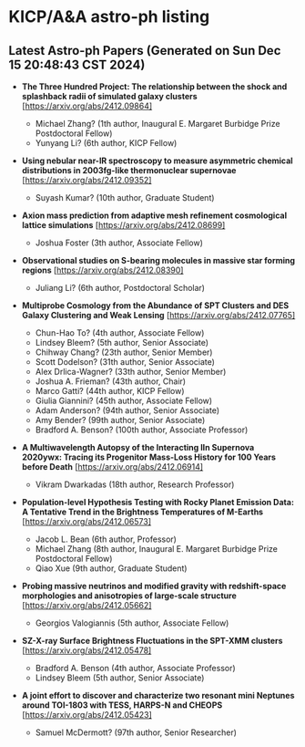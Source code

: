 # KICP/A&A astro-ph listing

## Latest Astro-ph Papers (Generated on Sun Dec 15 20:48:43 CST 2024)

- **The Three Hundred Project: The relationship between the shock and splashback radii of simulated galaxy clusters**
[https://arxiv.org/abs/2412.09864]
  + Michael Zhang? (1th author, Inaugural E. Margaret Burbidge Prize Postdoctoral Fellow)
  + Yunyang Li? (6th author, KICP Fellow)

- **Using nebular near-IR spectroscopy to measure asymmetric chemical distributions in 2003fg-like thermonuclear supernovae**
[https://arxiv.org/abs/2412.09352]
  + Suyash Kumar? (10th author, Graduate Student)

- **Axion mass prediction from adaptive mesh refinement cosmological lattice simulations**
[https://arxiv.org/abs/2412.08699]
  + Joshua Foster (3th author, Associate Fellow)

- **Observational studies on S-bearing molecules in massive star forming regions**
[https://arxiv.org/abs/2412.08390]
  + Juliang Li? (6th author, Postdoctoral Scholar)

- **Multiprobe Cosmology from the Abundance of SPT Clusters and DES Galaxy Clustering and Weak Lensing**
[https://arxiv.org/abs/2412.07765]
  + Chun-Hao To? (4th author, Associate Fellow)
  + Lindsey Bleem? (5th author, Senior Associate)
  + Chihway Chang? (23th author, Senior Member)
  + Scott Dodelson? (31th author, Senior Associate)
  + Alex Drlica-Wagner? (33th author, Senior Member)
  + Joshua A. Frieman? (43th author, Chair)
  + Marco Gatti? (44th author, KICP Fellow)
  + Giulia Giannini? (45th author, Associate Fellow)
  + Adam Anderson? (94th author, Senior Associate)
  + Amy Bender? (99th author, Senior Associate)
  + Bradford A. Benson? (100th author, Associate Professor)

- **A Multiwavelength Autopsy of the Interacting IIn Supernova 2020ywx: Tracing its Progenitor Mass-Loss History for 100 Years before Death**
[https://arxiv.org/abs/2412.06914]
  + Vikram Dwarkadas (18th author, Research Professor)

- **Population-level Hypothesis Testing with Rocky Planet Emission Data: A Tentative Trend in the Brightness Temperatures of M-Earths**
[https://arxiv.org/abs/2412.06573]
  + Jacob L. Bean (6th author, Professor)
  + Michael Zhang (8th author, Inaugural E. Margaret Burbidge Prize Postdoctoral Fellow)
  + Qiao Xue (9th author, Graduate Student)

- **Probing massive neutrinos and modified gravity with redshift-space morphologies and anisotropies of large-scale structure**
[https://arxiv.org/abs/2412.05662]
  + Georgios Valogiannis (5th author, Associate Fellow)

- **SZ-X-ray Surface Brightness Fluctuations in the SPT-XMM clusters**
[https://arxiv.org/abs/2412.05478]
  + Bradford A. Benson (4th author, Associate Professor)
  + Lindsey Bleem (5th author, Senior Associate)

- **A joint effort to discover and characterize two resonant mini Neptunes around TOI-1803 with TESS, HARPS-N and CHEOPS**
[https://arxiv.org/abs/2412.05423]
  + Samuel McDermott? (97th author, Senior Researcher)

